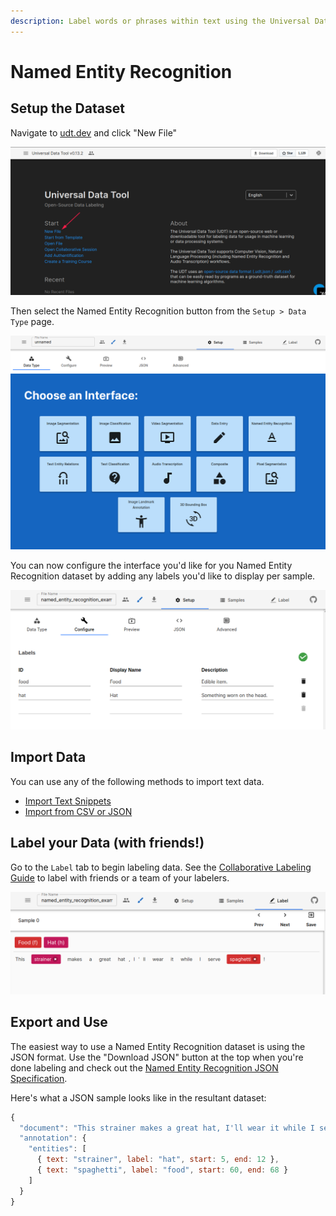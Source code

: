 ```yaml
---
description: Label words or phrases within text using the Universal Data Tool
---
```


# Named Entity Recognition

## Setup the Dataset

Navigate to [udt.dev](https://udt.dev) and click "New File"

![Click &quot;New File&quot; on udt.dev](../.gitbook/assets/image%20%2815%29.png)

Then select the Named Entity Recognition button from the `Setup > Data Type` page.

![Select Named Entity Recognition when choosing an interface](../.gitbook/assets/image%20%2822%29.png)

You can now configure the interface you'd like for you Named Entity Recognition dataset by adding any labels you'd like to display per sample.

![Named Entity Recognition Configuration](../.gitbook/assets/image%20%2859%29.png)

## Import Data

You can use any of the following methods to import text data.

* [Import Text Snippets](../importing-data/import-text-snippets.md)
* [Import from CSV or JSON](../importing-data/import-from-csv-or-json.md)

## Label your Data \(with friends!\)

Go to the `Label` tab to begin labeling data. See the [Collaborative Labeling Guide](../collaborative-labeling.md) to label with friends or a team of your labelers.

![Named Entity Recognition Example Interface](../.gitbook/assets/image%20%2858%29.png)

## Export and Use

The easiest way to use a Named Entity Recognition dataset is using the JSON format. Use the "Download JSON" button at the top when you're done labeling and check out the [Named Entity Recognition JSON Specification](https://github.com/UniversalDataTool/udt-format/blob/master/interfaces/text_entity_recognition.md).

Here's what a JSON sample looks like in the resultant dataset:

```javascript
{
  "document": "This strainer makes a great hat, I'll wear it while I serve spaghetti",
  "annotation": {
    "entities": [
      { text: "strainer", label: "hat", start: 5, end: 12 },
      { text: "spaghetti", label: "food", start: 60, end: 68 }
    ]
  }
}
```

